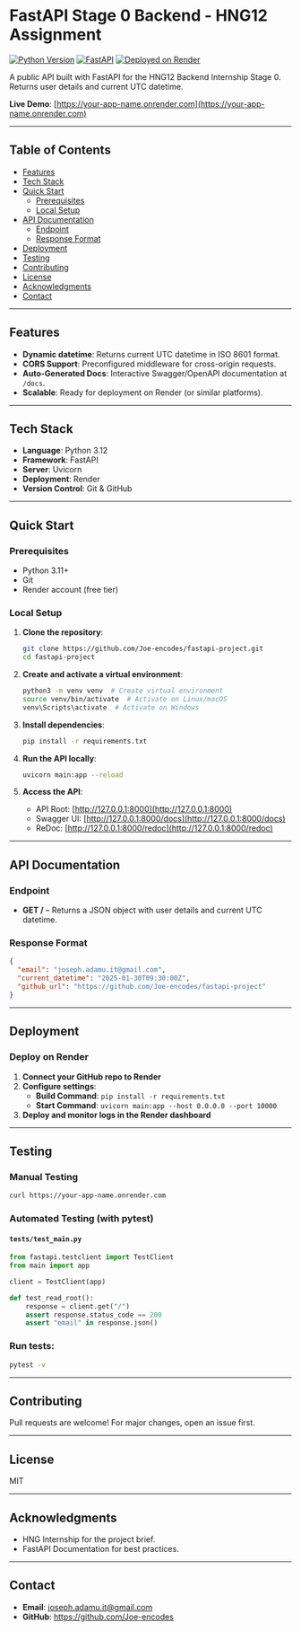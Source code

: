# FastAPI Stage 0 Backend - HNG12 Assignment

[![Python Version](https://img.shields.io/badge/python-3.12-blue)](https://www.python.org/)
[![FastAPI](https://img.shields.io/badge/FastAPI-0.104.1-green)](https://fastapi.tiangolo.com/)
[![Deployed on Render](https://img.shields.io/badge/deploy%20on-Render-46C3D2)](https://render.com)

A public API built with FastAPI for the HNG12 Backend Internship Stage 0. Returns user details and current UTC datetime.

**Live Demo**: [https://your-app-name.onrender.com](https://your-app-name.onrender.com)

---

## Table of Contents

- [Features](#features)
- [Tech Stack](#tech-stack)
- [Quick Start](#quick-start)
  - [Prerequisites](#prerequisites)
  - [Local Setup](#local-setup)
- [API Documentation](#api-documentation)
  - [Endpoint](#endpoint)
  - [Response Format](#response-format)
- [Deployment](#deployment)
- [Testing](#testing)
- [Contributing](#contributing)
- [License](#license)
- [Acknowledgments](#acknowledgments)
- [Contact](#contact)

---

## Features

- **Dynamic datetime**: Returns current UTC datetime in ISO 8601 format.
- **CORS Support**: Preconfigured middleware for cross-origin requests.
- **Auto-Generated Docs**: Interactive Swagger/OpenAPI documentation at `/docs`.
- **Scalable**: Ready for deployment on Render (or similar platforms).

---

## Tech Stack

- **Language**: Python 3.12
- **Framework**: FastAPI
- **Server**: Uvicorn
- **Deployment**: Render
- **Version Control**: Git & GitHub

---

## Quick Start

### Prerequisites

- Python 3.11+
- Git
- Render account (free tier)

### Local Setup

1. **Clone the repository**:
   ```bash
   git clone https://github.com/Joe-encodes/fastapi-project.git
   cd fastapi-project
   ```

2. **Create and activate a virtual environment**:
   ```bash
   python3 -m venv venv  # Create virtual environment
   source venv/bin/activate  # Activate on Linux/macOS
   venv\Scripts\activate  # Activate on Windows
   ```

3. **Install dependencies**:
   ```bash
   pip install -r requirements.txt
   ```

4. **Run the API locally**:
   ```bash
   uvicorn main:app --reload
   ```

5. **Access the API**:
   - API Root: [http://127.0.0.1:8000](http://127.0.0.1:8000)
   - Swagger UI: [http://127.0.0.1:8000/docs](http://127.0.0.1:8000/docs)
   - ReDoc: [http://127.0.0.1:8000/redoc](http://127.0.0.1:8000/redoc)

---

## API Documentation

### Endpoint

- **GET /** – Returns a JSON object with user details and current UTC datetime.

### Response Format

```json
{
  "email": "joseph.adamu.it@gmail.com",
  "current_datetime": "2025-01-30T09:30:00Z",
  "github_url": "https://github.com/Joe-encodes/fastapi-project"
}
```

---

## Deployment

### Deploy on Render

1. **Connect your GitHub repo to Render**
2. **Configure settings**:
   - **Build Command**: `pip install -r requirements.txt`
   - **Start Command**: `uvicorn main:app --host 0.0.0.0 --port 10000`
3. **Deploy and monitor logs in the Render dashboard**

---

## Testing

### Manual Testing

```bash
curl https://your-app-name.onrender.com
```

### Automated Testing (with pytest)

#### `tests/test_main.py`

```python
from fastapi.testclient import TestClient
from main import app

client = TestClient(app)

def test_read_root():
    response = client.get("/")
    assert response.status_code == 200
    assert "email" in response.json()
```

### Run tests:

```bash
pytest -v
```

---

## Contributing

Pull requests are welcome! For major changes, open an issue first.

---

## License

MIT

---

## Acknowledgments

- HNG Internship for the project brief.
- FastAPI Documentation for best practices.

---

## Contact

- **Email**: joseph.adamu.it@gmail.com  
- **GitHub**: https://github.com/Joe-encodes
